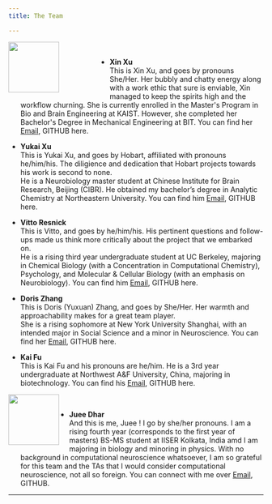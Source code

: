 ```yaml
---
title: The Team

---
```

<img src="https://tva1.sinaimg.cn/large/e6c9d24egy1h4mdmu0v7kj208e0b9aa8.jpg"  width=100 style="float: left; margin-right: 100px" > </br>
  - **Xin Xu** </br>
    This is Xin Xu, and goes by pronouns She/Her. Her bubbly and chatty energy along with a work ethic that sure is enviable, Xin managed to keep the spirits high and  the workflow churning. She is currently enrolled in the Master's Program in Bio and Brain Engineering at KAIST. However, she completed her       Bachelor's Degree in Mechanical Engineering at BIT. You can find her [Email](sarahxu0811@kaist.ac.kr), GITHUB here.
    
  - **Yukai Xu** </br>
  This is Yukai Xu, and goes by Hobart, affiliated with pronouns he/him/his. The diligience and dedication that Hobart projects towards his work is second to none. </br>
  He is a Neurobiology master student at Chinese Institute for Brain Research, Beijing (CIBR). He obtained my bachelor’s degree in Analytic Chemistry at         Northeastern University. You can find him [Email](xuyukai@cibr.ac.cn), GITHUB here.
   
  - **Vitto Resnick** </br>
  This is Vitto, and goes by he/him/his. His pertinent questions and follow-ups made us think more critically about the project that we embarked on. </br>
  He is a rising third year undergraduate student at UC Berkeley, majoring in Chemical Biology (with a Concentration in Computational Chemistry), Psychology, and Molecular & Cellular Biology (with an emphasis on Neurobiology). You can find him [Email](vitto3999@yahoo.com), GITHUB here.
  
  - **Doris Zhang** </br>
    This is Doris (Yuxuan) Zhang, and goes by She/Her. Her warmth and approachability makes for a great team player. </br> 
    She is a rising sophomore at New York University Shanghai, with an intended major in Social Science and a minor in Neuroscience. You can find her [Email](yz8288@nyu.edu), GITHUB         here.
  - **Kai Fu** </br>
This is Kai Fu and his pronouns are he/him. He is a 3rd year undergraduate at Northwest A&F University, China, majoring in biotechnology. You can find his [Email](fk2622891245@nwafu.edu.cn), GITHUB         here.

<img src="https://tva1.sinaimg.cn/large/e6c9d24egy1h4mdnfyo6aj20u014075c.jpg"  width=100 style="float: left; margin-right: 20px" > </br>
 - **Juee Dhar** </br>
  And this is me, Juee ! I go by she/her pronouns. I am a rising fourth year (corresponds to the first year of masters) BS-MS student at IISER Kolkata, India amd I am  majoring in biology and minoring in physics. With no background in computational neuroscience whatsoever, I am so grateful for this team and the TAs that I would consider computational neuroscience, not all so foreign. You can connect with me over [Email](jd19ms102@iiserkol.ac.in), GITHUB.


---

